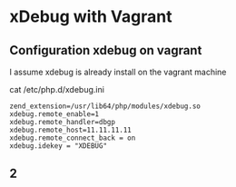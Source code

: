 # xDebug with Vagrant

## Configuration xdebug on vagrant
I assume xdebug is already install on the vagrant machine

cat  /etc/php.d/xdebug.ini 

```
zend_extension=/usr/lib64/php/modules/xdebug.so
xdebug.remote_enable=1
xdebug.remote_handler=dbgp
xdebug.remote_host=11.11.11.11
xdebug.remote_connect_back = on
xdebug.idekey = "XDEBUG"
```

## 2
